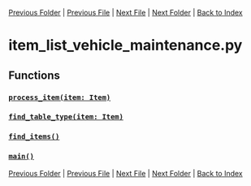 [Previous Folder](../item_article.md) | [Previous File](item_list_trapping.md) | [Next File](item_list_weapon.md) | [Next Folder](../../lists/attachment_list.md) | [Back to Index](../../../index.md)

# item_list_vehicle_maintenance.py

## Functions

### [`process_item(item: Item)`](https://github.com/Vaileasys/pz-wiki_parser/blob/main/scripts/items/lists/item_list_vehicle_maintenance.py#L12)
### [`find_table_type(item: Item)`](https://github.com/Vaileasys/pz-wiki_parser/blob/main/scripts/items/lists/item_list_vehicle_maintenance.py#L48)
### [`find_items()`](https://github.com/Vaileasys/pz-wiki_parser/blob/main/scripts/items/lists/item_list_vehicle_maintenance.py#L82)
### [`main()`](https://github.com/Vaileasys/pz-wiki_parser/blob/main/scripts/items/lists/item_list_vehicle_maintenance.py#L107)


[Previous Folder](../item_article.md) | [Previous File](item_list_trapping.md) | [Next File](item_list_weapon.md) | [Next Folder](../../lists/attachment_list.md) | [Back to Index](../../../index.md)
